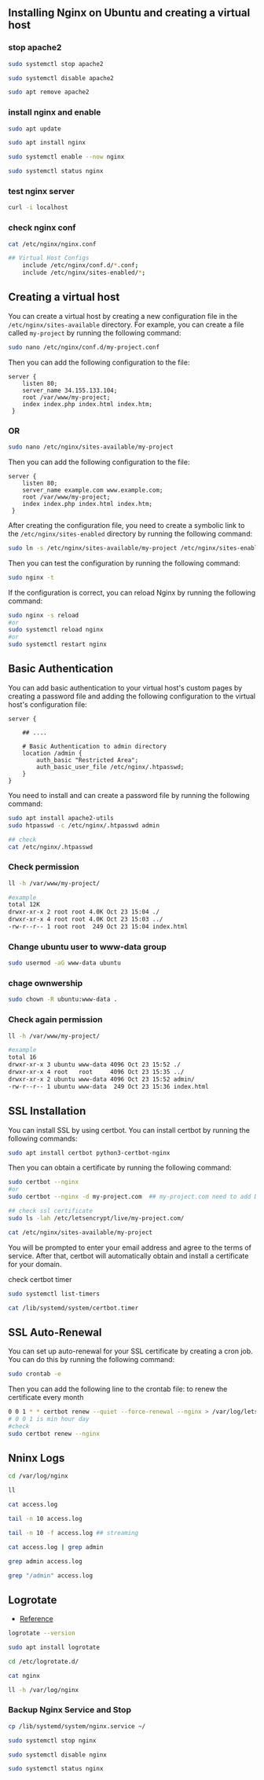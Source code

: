 ## Installing Nginx on Ubuntu and creating a virtual host

### stop apache2
```sh
sudo systemctl stop apache2

sudo systemctl disable apache2

sudo apt remove apache2

```

### install nginx and enable
```sh
sudo apt update

sudo apt install nginx

sudo systemctl enable --now nginx

sudo systemctl status nginx

```

### test nginx server
```sh
curl -i localhost
```

### check nginx conf
```sh
cat /etc/nginx/nginx.conf

## Virtual Host Configs
	include /etc/nginx/conf.d/*.conf;
	include /etc/nginx/sites-enabled/*;
```


## Creating a virtual host
You can create a virtual host by creating a new configuration file in the `/etc/nginx/sites-available` directory. For example, you can create a file called `my-project` by running the following command:
```sh
sudo nano /etc/nginx/conf.d/my-project.conf
```
Then you can add the following configuration to the file:
```nginx
server {
    listen 80;
    server_name 34.155.133.104;
    root /var/www/my-project;
    index index.php index.html index.htm;
 }
```
### OR

```sh
sudo nano /etc/nginx/sites-available/my-project
```
Then you can add the following configuration to the file:
```nginx
server {
    listen 80;
    server_name example.com www.example.com;
    root /var/www/my-project;
    index index.php index.html index.htm;
 }
```

After creating the configuration file, you need to create a symbolic link to the `/etc/nginx/sites-enabled` directory by running the following command:
```sh
sudo ln -s /etc/nginx/sites-available/my-project /etc/nginx/sites-enabled/
```
Then you can test the configuration by running the following command:

```sh
sudo nginx -t
```

If the configuration is correct, you can reload Nginx by running the following command:

```sh
sudo nginx -s reload
#or
sudo systemctl reload nginx
#or
sudo systemctl restart nginx
```


## Basic Authentication
You can add basic authentication to your virtual host's custom pages by creating a password file and adding the following configuration to the virtual host's configuration file:

```nginx
server {

    ## ....

    # Basic Authentication to admin directory
    location /admin {
        auth_basic "Restricted Area";
        auth_basic_user_file /etc/nginx/.htpasswd;
    }
}
```
You need to install and can create a password file by running the following command:

```bash
sudo apt install apache2-utils
sudo htpasswd -c /etc/nginx/.htpasswd admin

## check
cat /etc/nginx/.htpasswd
```


### Check permission
```sh
ll -h /var/www/my-project/

#example
total 12K
drwxr-xr-x 2 root root 4.0K Oct 23 15:04 ./
drwxr-xr-x 4 root root 4.0K Oct 23 15:03 ../
-rw-r--r-- 1 root root  249 Oct 23 15:04 index.html
```

### Change ubuntu user to www-data group
```sh
sudo usermod -aG www-data ubuntu
```
### chage ownwership 
```sh
sudo chown -R ubuntu:www-data .
```


### Check again permission
```sh
ll -h /var/www/my-project/

#example
total 16
drwxr-xr-x 3 ubuntu www-data 4096 Oct 23 15:52 ./
drwxr-xr-x 4 root   root     4096 Oct 23 15:35 ../
drwxr-xr-x 2 ubuntu www-data 4096 Oct 23 15:52 admin/
-rw-r--r-- 1 ubuntu www-data  249 Oct 23 15:36 index.html
```


## SSL Installation
You can install SSL by using certbot. You can install certbot by running the following commands:

```sh
sudo apt install certbot python3-certbot-nginx
```

Then you can obtain a certificate by running the following command:

```sh
sudo certbot --nginx
#or
sudo certbot --nginx -d my-project.com  ## my-project.com need to add DNS

## check ssl certificate
sudo ls -lah /etc/letsencrypt/live/my-project.com/

cat /etc/nginx/sites-available/my-project
```

You will be prompted to enter your email address and agree to the terms of service. After that, certbot will automatically obtain and install a certificate for your domain.

check certbot timer
```sh
sudo systemctl list-timers

cat /lib/systemd/system/certbot.timer
```

## SSL Auto-Renewal
You can set up auto-renewal for your SSL certificate by creating a cron job. You can do this by running the following command:

```sh
sudo crontab -e
```

Then you can add the following line to the crontab file: to renew the certificate every month

```bash
0 0 1 * * certbot renew --quiet --force-renewal --nginx > /var/log/letsencrypt-renew.log 2>&1
# 0 0 1 is min hour day
#check
sudo certbot renew --nginx
```


## Nninx Logs

```sh
cd /var/log/nginx

ll

cat access.log

tail -n 10 access.log

tail -n 10 -f access.log ## streaming

cat access.log | grep admin

grep admin access.log

grep "/admin" access.log
```

## Logrotate
 - [Reference](https://www.digitalocean.com/community/tutorials/how-to-configure-logging-and-log-rotation-in-nginx-on-an-ubuntu-vps)
```sh
logrotate --version

sudo apt install logrotate

cd /etc/logrotate.d/

cat nginx

ll -h /var/log/nginx


```

### Backup Nginx Service and Stop
```sh
cp /lib/systemd/system/nginx.service ~/

sudo systemctl stop nginx

sudo systemctl disable nginx

sudo systemctl status nginx
```
